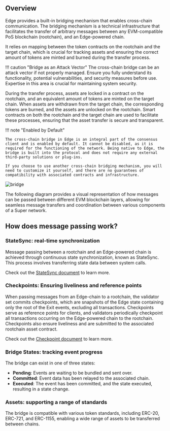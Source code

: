 ## Overview

Edge provides a built-in bridging mechanism that enables cross-chain communication. The bridging mechanism is a technical infrastructure that facilitates the transfer of arbitrary messages between any EVM-compatible PoS blockchain (rootchain), and an Edge-powered chain. 

It relies on mapping between the token contracts on the rootchain and the target chain, which is crucial for tracking assets and ensuring the correct amount of tokens are minted and burned during the transfer process.

!!! caution "Bridge as an Attack Vector"
    The cross-chain bridge can be an attack vector if not properly managed. Ensure you fully understand its functionality, potential vulnerabilities, and security measures before use. Expertise in this area is crucial for maintaining system security.


During the transfer process, assets are locked in a contract on the rootchain, and an equivalent amount of tokens are minted on the target chain. When assets are withdrawn from the target chain, the corresponding tokens are burned, and the assets are unlocked on the rootchain. Smart contracts on both the rootchain and the target chain are used to facilitate these processes, ensuring that the asset transfer is secure and transparent.

!!! note "Enabled by Default"

    The cross-chain bridge in Edge is an integral part of the consensus client and is enabled by default. It cannot be disabled, as it is required for the functioning of the network. Being native to Edge, the bridge is built into the protocol and does not require any external third-party solutions or plug-ins.

    If you choose to use another cross-chain bridging mechanism, you will need to customize it yourself, and there are no guarantees of compatibility with associated contracts and infrastructure.


<div style={{ display: 'flex', flexDirection: 'row', alignItems: 'center', justifyContent: 'space-between', flexWrap: 'wrap' }}>
  <img src="/img/edge/l1-l2-l3.excalidraw.png" alt="bridge" style={{ display: 'block', margin: '0 auto', width: '290px', height: 'auto', objectFit: 'contain', order: '2' }} />
  <div style={{ width: 'calc(100% - 330px)', order: '1' }}>
    <p>The following diagram provides a visual representation of how messages can be passed between different EVM blockchain layers, allowing for seamless message transfers and coordination between various components of a Super network.</p>
    <h2>How does message passing work?</h2>
    <h3>StateSync: real-time synchronization</h3>
    <p>Message passing between a rootchain and an Edge-powered chain is achieved through continuous state synchronization, known as StateSync. This process involves transferring state data between system calls.</p>
    <p>Check out the <a href="/design/bridge/statesync/" style={{ textDecoration: 'underline' }}>StateSync document</a> to learn more.</p>
    <h3>Checkpoints: Ensuring liveliness and reference points</h3>
    <p>When passing messages from an Edge-chain to a rootchain, the validator set commits checkpoints, which are snapshots of the Edge state containing only the root of the Exit events, excluding all transactions. Checkpoints serve as reference points for clients, and validators periodically checkpoint all transactions occurring on the Edge-powered chain to the rootchain. Checkpoints also ensure liveliness and are submitted to the associated rootchain asset contract.</p>
    <p>Check out the <a href="/design/bridge/checkpoint/" style={{ textDecoration: 'underline' }}>Checkpoint document</a> to learn more.</p>
    <h3>Bridge States: tracking event progress</h3>
    <p>The bridge can exist in one of three states:</p>
    <ul>
      <li><strong>Pending</strong>: Events are waiting to be bundled and sent over.</li>
      <li><strong>Committed</strong>: Event data has been relayed to the associated chain.</li>
      <li><strong>Executed</strong>: The event has been committed, and the state executed, resulting in a state change.</li>
    </ul>
    <h3>Assets: supporting a range of standards</h3>
    <p>The bridge is compatible with various token standards, including ERC-20, ERC-721, and ERC-1155, enabling a wide range of assets to be transferred between chains.</p>
  </div>
</div>
